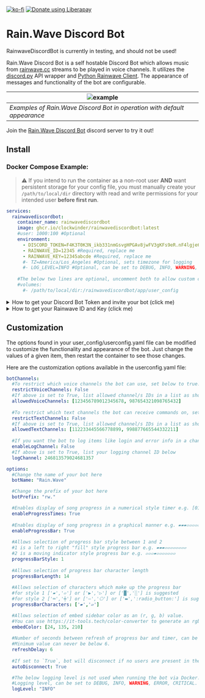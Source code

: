 [![ko-fi](https://ko-fi.com/img/githubbutton_sm.svg)](https://ko-fi.com/C0C818NONC) <noscript><a href="https://liberapay.com/Clockwinder/donate"><img alt="Donate using Liberapay" src="https://liberapay.com/assets/widgets/donate.svg"></a></noscript>
# Rain.Wave Discord Bot
RainwaveDiscordBot is currently in testing, and should not be used!

Rain.Wave Discord Bot is a self hostable Discord Bot which allows music from [rainwave.cc](https://rainwave.cc) streams to be played in voice channels.  It utilizes the [discord.py](https://github.com/Rapptz/discord.py) API wrapper and [Python Rainwave Client](https://github.com/williamjacksn/python-rainwave-client). The appearance of messages and functionality of the bot are configurable.

| ![example](https://github.com/user-attachments/assets/edece0ce-544e-4c69-a2f6-af736edaaae4) |
| --- |
| *Examples of Rain.Wave Discord Bot in operation with default appearance* |

Join the [Rain.Wave Discord Bot](https://discord.gg/VBFuFTQfWN) discord server to try it out!

## Install
### Docker Compose Example:

> ⚠️ If you intend to run the container as a non-root user **AND** want persistent storage for your config file, you must manually create your `/path/to/local/dir` directory with read and write permissions for your intended user **before first run**.
```yaml
services:
  rainwavediscordbot:
    container_name: rainwavediscordbot
    image: ghcr.io/clockwinder/rainwavediscordbot:latest
    #user: 1000:100 #Optional
    environment:
      - DISCORD_TOKEN=F4K3T0K3N_ikb331nmGsvgHPGAv8jwFV3gKFs9eR.nF4lgje68ZdrEX9aSJ #Required, replace me
      - RAINWAVE_ID=12345 #Required, replace me
      - RAINWAVE_KEY=12345abcde #Required, replace me
      #- TZ=America/Los_Angeles #Optional, sets timezone for logging
      #- LOG_LEVEL=INFO #Optional, can be set to DEBUG, INFO, WARNING, ERROR, CRITICAL
    
    #The below two lines are optional, uncomment both to allow custom configuration files.
    #volumes:
      #- /path/to/local/dir:/rainwavediscordbot/app/user_config
```

<details>

<summary>How to get your Discord Bot Token and invite your bot (click me)</summary>

1. Navigate to the Discord application page here: [https://discord.com/developers/applications](https://discord.com/developers/applications)
2. Click the "New Application" button:
3. Enter application name (this name is not the bots display name, that's adjustable in the config file), then accept the conditions and click "Create". I suggest `Rain.Wave`.
4. You'll be taken to the "General Information" tab for your application, here you can add an "APP ICON" and save. I suggest the [Rain.Wave logo](https://github.com/clockwinder/RainwaveDiscordBot/blob/main/app/data/logo.png).
5. Navigate to the "Installation" tab and set the "Install Link" dropdown to "None" and save.
6. Navigate to the "Bot" tab.
   1. Disable "Public Bot" (Rain.Wave bot is currently written as a single server bot)
   2. Under "Privileged Gateway Intents" enable: 
      * Presence Intent
      * Server Members Intent
      * Message Content Intent
   3. Save
   4. Click "Reset Token", and confirm, to get your bot token.  Copy your token and paste it in your compose as variable `DISCORD_TOKEN`.
7. Navigate to the OAuth2 tab.
   1. Under "OAuth2 URL Generator" tick the "bot" box.
   2. This opens the "Bot Permissions" options under which you'll select:
      - General Permissions
        * Change Nickname
        * View Channels
      - Text Permissions
        * Send Messages
        * Manage Messages
        * Embed Links
        * Read Message History
        * Add Reactions
      - Voice Permissions
        * Connect
        * Speak
    3. Copy the contents of "Generated URL" and navigate to it in your browser.  This should cause discord (in app or browser) to prompt you to invite the bot to a server.

</details>

<details>

<summary>How to get your Rainwave ID and Key (click me)</summary>

1. Login/create account at https://rainwave.cc/
2. Navigate to https://rainwave.cc/keys/
   * The `numeric user ID` is your docker `RAINWAVE_ID`
   * The `API Key` is your docker `RAINWAVE_KEY`

</details>

## Customization

The options found in your user_config/userconfig.yaml file can be modified to customize the functionality and appearance of the bot.  Just change the values of a given item, then restart the container to see those changes.

Here are the customization options available in the userconfig.yaml file:

```yaml
botChannels:
  #To restrict which voice channels the bot can use, set below to true.
  restrictVoiceChannels: False
  #If above is set to True, list allowed channel/s IDs in a list as shown below.
  allowedVoiceChannels: [123456789012345678, 987654321098765432]
  
  #To restrict which text channels the bot can receive commands on, set below to true.
  restrictTextChannels: False
  #If above is set to True, list allowed channel/s IDs in a list as shown below.
  allowedTextChannels: [112233445566778899, 998877665544332211]
  
  #If you want the bot to log items like login and error info in a channel, set below to True
  enableLogChannel: False
  #If above is set to True, list your logging channel ID below
  logChannel: 246813579024681357

options:
  #Change the name of your bot here
  botName: "Rain.Wave"

  #Change the prefix of your bot here
  botPrefix: "rw."

  #Enables display of song progress in a numerical style timer e.g. [01:05/01:21]
  enableProgressTimes: True
  
  #Enables display of song progress in a graphical manner e.g. ▰▰▰▱▱▱▱▱▱▱▱
  enableProgressBar: True
  
  #Allows selection of progress bar style between 1 and 2
  #1 is a left to right "fill" style progress bar e.g. ▰▰▰▱▱▱▱▱▱▱▱
  #2 is a moving indicator style progress bar e.g. ▱▱▱▰▱▱▱▱▱▱▱
  progressBarStyle: 1
  
  #Allows selection of progress bar character length
  progressBarLength: 14
  
  #Allows selection of characters which make up the progress bar
  #for style 1 ['▰','▱'] or ['▶','▷'] or ['█','░'] is suggested
  #for style 2 ['═','╪'] or ['—','⎔'] or ['▬',':radio_button:'] is suggested
  progressBarCharacters: ['▰','▱']

  #Allows selection of embed sidebar color as an (r, g, b) value.  
  #You can use https://it-tools.tech/color-converter to generate an rgb color value
  embedColor: [24, 135, 210]
  
  #Number of seconds between refresh of progress bar and timer, can be increased if user is being rate limited.
  #Minimum value can never be below 6.
  refreshDelay: 6
  
  #If set to `True`, bot will disconnect if no users are present in the bots voice channel.
  autoDisconnect: True

  #The below logging level is not used when running the bot via Docker.
  #Logging level, can be set to DEBUG, INFO, WARNING, ERROR, CRITICAL.  If INFO provides too much info, switch to WARNING
  logLevel: "INFO"
```
